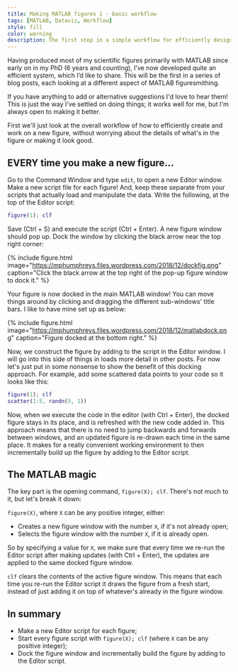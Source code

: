 ```yaml
---
title: Making MATLAB figures 1 - basic workflow
tags: [MATLAB, Dataviz, Workflow]
style: fill
color: warning
description: The first step in a simple workflow for efficiently designing publication-quality figures in MATLAB.
---
```


Having produced most of my scientific figures primarily with MATLAB since early on in my PhD (6 years and counting), I’ve now developed quite an efficient system, which I’d like to share. This will be the first in a series of blog posts, each looking at a different aspect of MATLAB figuresmithing.

If you have anything to add or alternative suggestions I'd love to hear them! This is just the way I've settled on doing things; it works well for me, but I'm always open to making it better.

First we'll just look at the overall workflow of how to efficiently create and work on a new figure, without worrying about the details of what's in the figure or making it look good.

## EVERY time you make a new figure...

Go to the Command Window and type `edit`, to open a new Editor window. Make a new script file for each figure! And, keep these separate from your scripts that actually load and manipulate the data. Write the following, at the top of the Editor script:

```matlab
figure(1); clf
```

Save (Ctrl + S) and execute the script (Ctrl + Enter). A new figure window should pop up. Dock the window by clicking the black arrow near the top right corner:

{% include figure.html image="https://mphumphreys.files.wordpress.com/2018/12/dockfig.png" caption="Click the black arrow at the top right of the pop-up figure window to dock it." %}

Your figure is now docked in the main MATLAB window! You can move things around by clicking and dragging the different sub-windows' title bars. I like to have mine set up as below:

{% include figure.html image="https://mphumphreys.files.wordpress.com/2018/12/matlabdock.png" caption="Figure docked at the bottom right." %}

Now, we construct the figure by adding to the script in the Editor window. I will go into this side of things in loads more detail in other posts. For now let's just put in some nonsense to show the benefit of this docking approach. For example, add some scattered data points to your code so it looks like this:

```matlab
figure(1); clf
scatter(1:5, randn(5, 1))
```

Now, when we execute the code in the editor (with Ctrl + Enter), the docked figure stays in its place, and is refreshed with the new code added in. This approach means that there is no need to jump backwards and forwards between windows, and an updated figure is re-drawn each time in the same place. It makes for a really convenient working environment to then incrementally build up the figure by adding to the Editor script.

## The MATLAB magic

The key part is the opening command, `figure(X); clf`. There's not much to it, but let's break it down:

`figure(X)`, where `X` can be any positive integer, either:

  * Creates a new figure window with the number `X`, if it's not already open;
  * Selects the figure window with the number `X`, if it is already open.

So by specifying a value for `X`, we make sure that every time we re-run the Editor script after making updates (with Ctrl + Enter), the updates are applied to the same docked figure window.

`clf` clears the contents of the active figure window. This means that each time you re-run the Editor script it draws the figure from a fresh start, instead of just adding it on top of whatever's already in the figure window.

## In summary

  * Make a new Editor script for each figure;
  * Start every figure script with `figure(X); clf` (where `X` can be any positive integer);
  * Dock the figure window and incrementally build the figure by adding to the Editor script.
